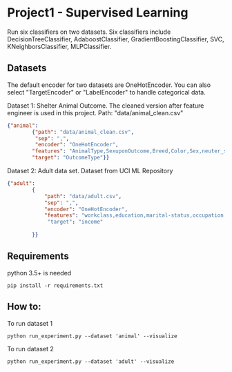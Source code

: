 # Project1 - Supervised Learning

Run six classifiers on two datasets. Six classifiers include DecisionTreeClassifier, AdaboostClassifier, GradientBoostingClassifier, SVC, KNeighborsClassifier, MLPClassifier.

## Datasets

The default encoder for two datasets are OneHotEncoder. You can also select "TargetEncoder" or "LabelEncoder" to handle categorical data. 

Dataset 1: Shelter Animal Outcome. The cleaned version after feature engineer is used in this project. Path: "data/animal_clean.csv"
```json
{"animal":
        {"path": "data/animal_clean.csv",
         "sep": ",",
         "encoder": "OneHotEncoder",
        "features": "AnimalType,SexuponOutcome,Breed,Color,Sex,neuter_status",
        "target": "OutcomeType"}}
```      
Dataset 2: Adult data set. Dataset from UCI ML Repository 

```json
{"adult":
        {
            "path": "data/adult.csv",
            "sep": ",",
            "encoder": "OneHotEncoder",
            "features": "workclass,education,marital-status,occupation,relationship,race,sex,native-country".        
             "target": "income"                    
            
        }}
```

## Requirements 
python 3.5+ is needed 
```
pip install -r requirements.txt 
```
## How to:

To run dataset 1
```
python run_experiment.py --dataset 'animal' --visualize
```
To run dataset 2
```
python run_experiment.py --dataset 'adult' --visualize
```
